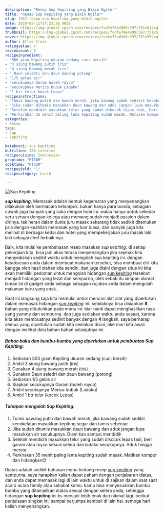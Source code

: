 ```yaml
---
description: "Resep Sup Kepiting yang Bikin Ngiler"
title: "Resep Sup Kepiting yang Bikin Ngiler"
slug: 1967-resep-sup-kepiting-yang-bikin-ngiler
date: 2020-09-11T17:23:26.465Z
image: https://img-global.cpcdn.com/recipes/fcdfe78e49d9c597/751x532cq70/sup-kepiting-foto-resep-utama.jpg
thumbnail: https://img-global.cpcdn.com/recipes/fcdfe78e49d9c597/751x532cq70/sup-kepiting-foto-resep-utama.jpg
cover: https://img-global.cpcdn.com/recipes/fcdfe78e49d9c597/751x532cq70/sup-kepiting-foto-resep-utama.jpg
author: Effie Cross
ratingvalue: 4
reviewcount: 9
recipeingredient:
- "500 gram Kepiting ukuran sedang cuci bersih"
- "3 siung bawang putih iris"
- "4 siung bawang merah iris"
- " Daun seledri dan daun bawang potong"
- "1/5 gelas air"
- "secukupnya Garam boleh royco"
- "secukupnya Merica bubuk Ladaku"
- "1 btr telur kocok Lepas"
recipeinstructions:
- "Tumis bawang putih dan bawah merah, jika bawang sudah sedikit kecokelatan masukkan kepiting segar dan tumis sebentar"
- "Jika sudah ditumis masukkan daun bawang dan aduk jangan lupa masukkan air secukupnya. Diam kan sampai mendidih"
- "Setelah mendidih masukkan telur yang sudah dikocok lepas tadi, beri garam atau royco sesuai selera dan ladaku secukupnya. Aduk hingga merata"
- "Perkirakan 35 menit paling lama kepiting sudah masak. Matikan kompor dan hidangkan😊"
categories:
- Resep
tags:
- sup
- kepiting

katakunci: sup kepiting 
nutrition: 156 calories
recipecuisine: Indonesian
preptime: "PT38M"
cooktime: "PT32M"
recipeyield: "1"
recipecategory: Lunch

---
```



![Sup Kepiting](https://img-global.cpcdn.com/recipes/fcdfe78e49d9c597/751x532cq70/sup-kepiting-foto-resep-utama.jpg)

<b><i>sup kepiting</i></b>, Memasak adalah bentuk kegemaran yang menyenangkan dilakukan oleh bermacam kelompok. bukan hanya para bunda, sebagian cowok juga banyak yang suka dengan hobi ini. walau hanya untuk sekedar seru seruan dengan kolega atau memang sudah menjadi passion dalam dirinya. tak heran dalam dunia juru masak sekarang tidak sedikit ditemukan pria dengan keahlian memasak yang luar biasa, dan banyak juga kita melihat di berbagai kedai dan hotel yang mempekerjakan juru masak laki laki sebagai chef terbaik nya.

Baik, kita mulai ke pembahasan resep masakan <i>sup kepiting</i>. di setiap pekerjaan kita, bisa jadi akan terasa menyenangkan jika sejenak kita menyediakan sedikit waktu untuk mengolah sup kepiting ini. dengan kesuksesan anda dalam membuat makanan tersebut, bisa membuat diri kita bangga oleh hasil olahan kita sendiri. dan juga disini dengan situs ini kita akan memiliki pedoman untuk mengolah hidangan <u>sup kepiting</u> tersebut menjadi hidangan yang lezat dan sempurna, oleh sebab itu simpan alamat laman ini di gadget anda sebagai sebagian rujukan anda dalam mengolah makanan baru yang enak.




Saat ini langsung saja kita memulai untuk mencari alat alat yang diperlukan dalam memasak hidangan <u><i>sup kepiting</i></u> ini. setidaknya bisa disiapkan <b>8</b> bahan yang dibutuhkan pada menu ini. biar nanti dapat menghasilkan rasa yang yummy dan sempurna. dan juga sediakan waktu anda sesaat, karena kita akan membuatnya sedikit banyak dengan <b>4</b> langkah. saya berharap semua yang diperlukan sudah kita sediakan disini, oke mari kita awali dengan melihat dulu bahan bahan selanjutnya ini.

<!--inarticleads1-->

##### Bahan baku dan bumbu-bumbu yang diperlukan untuk pembuatan Sup Kepiting:

1. Sediakan 500 gram Kepiting ukuran sedang (cuci bersih)
1. Ambil 3 siung bawang putih (iris)
1. Gunakan 4 siung bawang merah (iris)
1. Gunakan  Daun seledri dan daun bawang (potong)
1. Sediakan 1/5 gelas air
1. Siapkan secukupnya Garam (boleh royco)
1. Ambil secukupnya Merica bubuk (Ladaku)
1. Ambil 1 btr telur (kocok Lepas)




<!--inarticleads2-->

##### Tahapan mengolah Sup Kepiting:

1. Tumis bawang putih dan bawah merah, jika bawang sudah sedikit kecokelatan masukkan kepiting segar dan tumis sebentar
1. Jika sudah ditumis masukkan daun bawang dan aduk jangan lupa masukkan air secukupnya. Diam kan sampai mendidih
1. Setelah mendidih masukkan telur yang sudah dikocok lepas tadi, beri garam atau royco sesuai selera dan ladaku secukupnya. Aduk hingga merata
1. Perkirakan 35 menit paling lama kepiting sudah masak. Matikan kompor dan hidangkan😊




Diatas adalah sedikit bahasan menu tentang resep <u>sup kepiting</u> yang sempurna. saya harapkan kalian dapat paham dengan penjabaran diatas, dan anda dapat memasak lagi di lain waktu untuk di sajikan dalam saat saat acara acara family atau sahabat kamu. kamu bisa menyesuaikan bumbu bumbu yang ditampilkan diatas sesuai dengan selera anda, sehingga hidangan <b>sup kepiting</b> ini bs menjadi lebih enak dan nikmat lagi. berikut penjelasan singkat ini, sampai berjumpa kembali di lain hal. semoga hari kalian menyenangkan.
